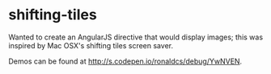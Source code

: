 # shifting-tiles
Wanted to create an AngularJS directive that would display images; this was inspired by Mac OSX's shifting tiles screen saver.

Demos can be found at http://s.codepen.io/ronaldcs/debug/YwNVEN.
